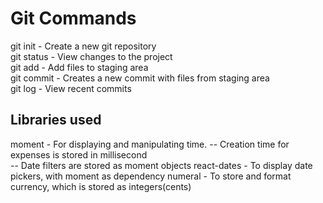 # Git Commands

git init - Create a new git repository  
git status - View changes to the project  
git add - Add files to staging area  
git commit - Creates a new commit with files from staging area  
git log - View recent commits  

## Libraries used
moment - For displaying and manipulating time. 
-- Creation time for expenses is stored in millisecond  
-- Date filters are stored as moment objects
react-dates - To display date pickers, with moment as dependency
numeral - To store and format currency, which is stored as integers(cents)
